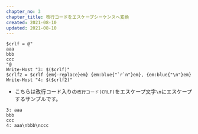 ```yaml
---
chapter_no: 3
chapter_title: 改行コードをエスケープシーケンスへ変換
created: 2021-08-10
updated: 2021-08-10
---
```

```
$crlf = @"
aaa
bbb
ccc
"@
Write-Host "3: $($crlf)"
$crlf2 = $crlf {em{-replace}em} {em:blue{"`r`n"}em}, {em:blue{"\n"}em}
Write-Host "4: $($crlf2)"
```
- こちらは改行コード入りの`改行コード(CRLF)`をエスケープ文字`\n`にエスケープするサンプルです。
```output:出力結果
3: aaa
bbb
ccc
4: aaa\nbbb\nccc
```